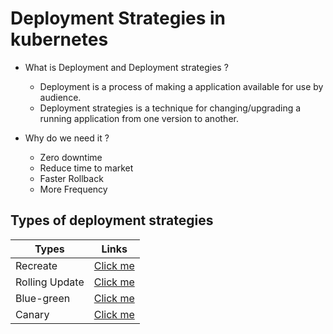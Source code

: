 # Deployment Strategies in kubernetes

- What is Deployment and Deployment strategies ?
  
  - Deployment is a process of making a application available for use by audience.
  - Deployment strategies is a technique for changing/upgrading a running application from one version to another.

- Why do we need it ?

  - Zero downtime
  - Reduce time to market
  - Faster Rollback
  - More Frequency

## Types of deployment strategies

| Types    | Links |
| -------- | ------- |
| Recreate | <a href="https://github.com/Amitabh-DevOps/Deployment-Strategies-kubernetes/tree/dep_strg/Recreate-deployment">Click me</a>     |
| Rolling Update | <a href="https://github.com/Amitabh-DevOps/Deployment-Strategies-kubernetes/tree/dep_strg/Rolling-Update-Deployment">Click me</a>     |
| Blue-green | <a href="https://github.com/Amitabh-DevOps/Deployment-Strategies-kubernetes/tree/dep_strg/Blue-green-deployment">Click me</a>     |
| Canary | <a href="https://github.com/Amitabh-DevOps/Deployment-Strategies-kubernetes/tree/dep_strg/Canary-deployment">Click me</a>     |
